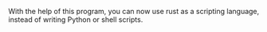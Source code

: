 With the help of this program, you can now use rust as a scripting language, instead of writing Python or shell scripts.